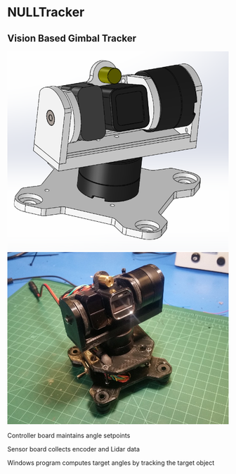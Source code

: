 # NULLTracker

## Vision Based Gimbal Tracker

![NULLGimbal 1](https://github.com/nulluser/NullGimbal/blob/master/Images/Gimbal1.png "NULLGimbal 1")
![NULLGimbal 2](https://github.com/nulluser/NullGimbal/blob/master/Images/Gimbal2.png "NULLGimbal 2")

Controller board maintains angle setpoints

Sensor board collects encoder and Lidar data

Windows program computes target angles by tracking the target object

